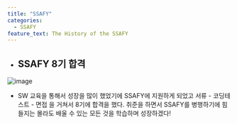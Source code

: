 ```yaml
---
title: "SSAFY"
categories:
  - SSAFY
feature_text: The History of the SSAFY
---
```


- ## SSAFY 8기 합격

![image](https://user-images.githubusercontent.com/26592315/178109968-9ff80a24-b3c3-4258-8b9f-fc01981c97d2.png)

- SW 교육을 통해서 성장을 많이 했었기에 SSAFY에 지원하게 되었고 서류 - 코딩테스트 - 면접 을 거쳐서 8기에 합격을 했다. 취준을 하면서 SSAFY를 병행하기에 힘들지는 몰라도 배울 수 있는 모든 것을 학습하며 성장하겠다!
